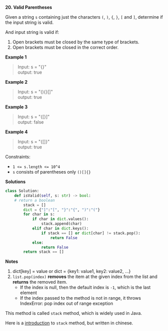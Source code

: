 **20. Valid Parentheses**

Given a string `s` containing just the characters `(`, `)`, `{`, `}`, `[` and `]`, determine if the input string is valid.

And input string is valid if:

1. Open brackets must be closed by the same type of brackets.
2. Open brackets must be closed in the correct order.

**Example 1**

> Input: s = "{}"  
> output: true

**Example 2**

> Input: s = "(){}\[]"  
> output: true

**Example 3**

> Input: s = "{\[}]"  
> output: false

**Example 4**

> Input: s = "{\[]}"  
> output: true

Constraints:  
- `1 <= s.length <= 10^4`
-  `s` consists of parentheses only `()[]{}` 


**Solutions**

```python
class Solution:
    def isValid(self, s: str) -> bool:
    # return a boolean
        stack = []
        dict = {"]":"[", "}":"{", ")":"("}
        for char in s:
            if char in dict.values():
                stack.append(char)
            elif char in dict.keys():
                if stack == [] or dict[char] != stack.pop():
                    return False
            else:
                return False
        return stack == []
```

**Notes**

1. dict[key] = value or dict = {key1: value1, key2: value2, ...}
2. `list.pop(index)` **removes** the item at the given index from the list and **returns** the removed item. 
    - If the index is null, then the default index is `-1`, which is the last element
    - If the index passed to the method is not in range, it throws IndexError: pop index out of range exception

This method is called `stack` method, which is widely used in Java.

Here is a [introduction](https://www.liaoxuefeng.com/wiki/1252599548343744/1265121668997888) to `stack` method, but written in chinese.







